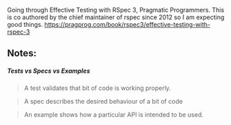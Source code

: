 Going through Effective Testing with RSpec 3, Pragmatic Programmers.
This is co authored by the chief maintainer of rspec since 2012 so I am expecting good things.
https://pragprog.com/book/rspec3/effective-testing-with-rspec-3

## Notes:

##### Tests vs Specs vs Examples
> A test validates that bit of code is working properly.

> A spec describes the desired behaviour of a bit of code

> An example shows how a particular API is intended to be used.
